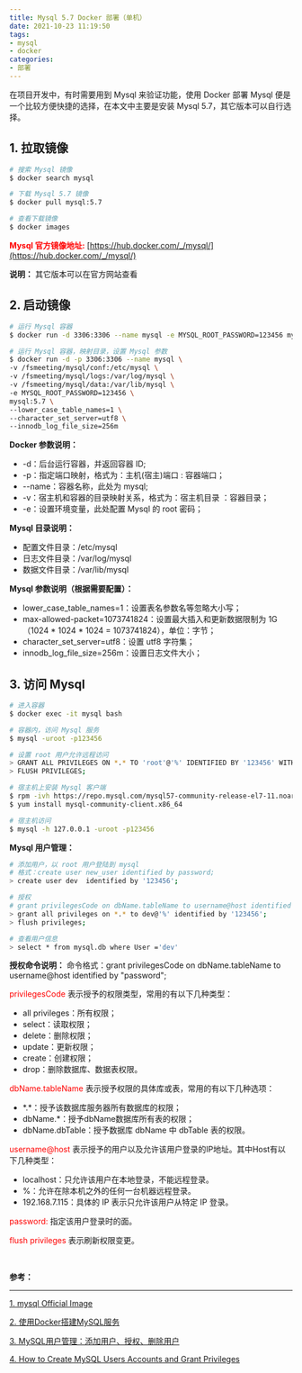 ```yaml
---
title: Mysql 5.7 Docker 部署（单机）
date: 2021-10-23 11:19:50
tags:
- mysql
- docker
categories:
- 部署
---
```


在项目开发中，有时需要用到 Mysql 来验证功能，使用 Docker 部署 Mysql 便是一个比较方便快捷的选择，在本文中主要是安装 Mysql 5.7，其它版本可以自行选择。

<!-- more -->

## 1. 拉取镜像

```bash
# 搜索 Mysql 镜像
$ docker search mysql

# 下载 Mysql 5.7 镜像
$ docker pull mysql:5.7

# 查看下载镜像
$ docker images

```
<font color='red'>**Mysql 官方镜像地址:**</font>
[https://hub.docker.com/_/mysql/](https://hub.docker.com/_/mysql/)

**说明：**
其它版本可以在官方网站查看

## 2. 启动镜像

```bash
# 运行 Mysql 容器
$ docker run -d 3306:3306 --name mysql -e MYSQL_ROOT_PASSWORD=123456 mysql:5.7

# 运行 Mysql 容器，映射目录，设置 Mysql 参数
$ docker run -d -p 3306:3306 --name mysql \
-v /fsmeeting/mysql/conf:/etc/mysql \
-v /fsmeeting/mysql/logs:/var/log/mysql \
-v /fsmeeting/mysql/data:/var/lib/mysql \
-e MYSQL_ROOT_PASSWORD=123456 \
mysql:5.7 \
--lower_case_table_names=1 \
--character_set_server=utf8 \
--innodb_log_file_size=256m

```

**Docker 参数说明：**
- -d：后台运行容器，并返回容器 ID;
- -p：指定端口映射，格式为：主机(宿主)端口 : 容器端口；
- --name：容器名称，此处为 mysql;
- -v：宿主机和容器的目录映射关系，格式为：宿主机目录 ：容器目录；
- -e：设置环境变量，此处配置 Mysql 的 root 密码；

**Mysql 目录说明：**
- 配置文件目录：/etc/mysql
- 日志文件目录：/var/log/mysql
- 数据文件目录：/var/lib/mysql

**Mysql 参数说明（根据需要配置）：**
- lower_case_table_names=1：设置表名参数名等忽略大小写；
- max-allowed-packet=1073741824：设置最大插入和更新数据限制为 1G（1024 * 1024 * 1024 = 1073741824），单位：字节；
- character_set_server=utf8：设置 utf8 字符集；
- innodb_log_file_size=256m：设置日志文件大小；

## 3. 访问 Mysql

```bash
# 进入容器
$ docker exec -it mysql bash

# 容器内，访问 Mysql 服务
$ mysql -uroot -p123456

# 设置 root 用户允许远程访问
> GRANT ALL PRIVILEGES ON *.* TO 'root'@'%' IDENTIFIED BY '123456' WITH GRANT OPTION;
> FLUSH PRIVILEGES;

# 宿主机上安装 Mysql 客户端
$ rpm -ivh https://repo.mysql.com/mysql57-community-release-el7-11.noarch.rpm
$ yum install mysql-community-client.x86_64

# 宿主机访问
$ mysql -h 127.0.0.1 -uroot -p123456

```

**Mysql 用户管理：**

```bash
# 添加用户，以 root 用户登陆到 mysql 
# 格式：create user new_user identified by password;
> create user dev  identified by '123456';

# 授权
# grant privilegesCode on dbName.tableName to username@host identified by "password";
> grant all privileges on *.* to dev@'%' identified by '123456';
> flush privileges;

# 查看用户信息
> select * from mysql.db where User ='dev'

```

**授权命令说明：**
命令格式：grant privilegesCode on dbName.tableName to username@host identified by "password";

<font color='red'>privilegesCode</font> 表示授予的权限类型，常用的有以下几种类型：
- all privileges：所有权限；
- select：读取权限；
- delete：删除权限；
- update：更新权限；
- create：创建权限；
- drop：删除数据库、数据表权限。

<font color='red'>dbName.tableName</font> 表示授予权限的具体库或表，常用的有以下几种选项：
- \*.\*：授予该数据库服务器所有数据库的权限；
- dbName.*：授予dbName数据库所有表的权限；
- dbName.dbTable：授予数据库 dbName 中 dbTable 表的权限。

<font color='red'>username@host</font> 表示授予的用户以及允许该用户登录的IP地址。其中Host有以下几种类型：

- localhost：只允许该用户在本地登录，不能远程登录。
- %：允许在除本机之外的任何一台机器远程登录。
- 192.168.7.115：具体的 IP 表示只允许该用户从特定 IP 登录。

<font color='red'>password:</font> 指定该用户登录时的面。

<font color='red'>flush privileges</font> 表示刷新权限变更。

</br>

**参考：**

----
[1]:https://hub.docker.com/_/mysql
[2]:https://www.cnblogs.com/sablier/p/11605606.html
[3]:https://www.cnblogs.com/chanshuyi/p/mysql_user_mng.html
[4]:https://linuxize.com/post/how-to-create-mysql-user-accounts-and-grant-privileges/


[1. mysql Official Image][1]

[2. 使用Docker搭建MySQL服务][2]

[3. MySQL用户管理：添加用户、授权、删除用户][3]

[4. How to Create MySQL Users Accounts and Grant Privileges][4]



